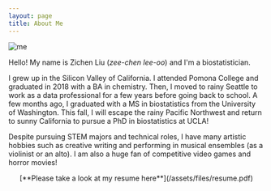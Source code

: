 ```yaml
---
layout: page
title: About Me
---
```


![me](/assets/img/my_wide_face.jpg)

Hello! My name is Zichen Liu (*zee-chen lee-oo*) and I'm a biostatistician.

I grew up in the Silicon Valley of California. I attended Pomona College and graduated in 2018 with a BA in chemistry. Then, I moved to rainy Seattle to work as a data professional for a few years before going back to school. A few months ago, I graduated with a MS in biostatistics from the University of Washington. This fall, I will escape the rainy Pacific Northwest and return to sunny California to pursue a PhD in biostatistics at UCLA!
 
Despite pursuing STEM majors and technical roles, I have many artistic hobbies such as creative writing and performing in musical ensembles (as a violinist or an alto). I am also a huge fan of competitive video games and horror movies!

<p style="text-align: center;">[**Please take a look at my resume here**](/assets/files/resume.pdf)</p>